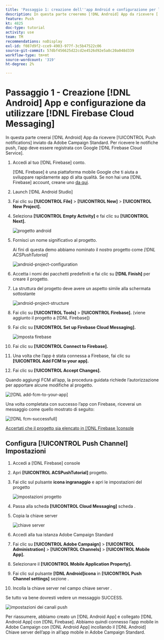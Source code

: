 ```yaml
---
title: 'Passaggio 1: creazione dell''app Android e configurazione per l''utilizzo di Firebase Cloud Messaging'
description: In questa parte creeremo [!DNL Android] App da ricevere [!UICONTROL Push notifications] inviato da Adobe Campaign Standard. Per ricevere le notifiche push, l’app deve essere registrata con Google [!DNL Firebase Cloud Service].
feature: Push
kt: 4825
doc-type: tutorial
activity: use
team: TM
recommendations: noDisplay
exl-id: f087d9f2-cce9-4903-977f-3c5b47522c06
source-git-commit: 57dbf456625d22cd2e4526d92e5a8c20a048d339
workflow-type: tm+mt
source-wordcount: '319'
ht-degree: 2%

---
```


# Passaggio 1 - Creazione [!DNL Android] App e configurazione da utilizzare [!DNL Firebase Cloud Messaging]

In questa parte creerai [!DNL Android] App da ricevere [!UICONTROL Push notifications] inviato da Adobe Campaign Standard. Per ricevere le notifiche push, l’app deve essere registrata con Google [!DNL Firebase Cloud Service].

1. Accedi al tuo [!DNL Firebase] conto.

   [!DNL Firebase] è una piattaforma mobile Google che ti aiuta a sviluppare rapidamente app di alta qualità. Se non hai una [!DNL Firebase] account, creane uno [da qui](https://firebase.google.com).

2. Launch [!DNL Android Studio]
3. Fai clic su **[!UICONTROL File]** > **[!UICONTROL New]** > **[!UICONTROL New Project].**
4. Seleziona **[!UICONTROL Empty Activity]** e fai clic su **[!UICONTROL Next].**

   ![progetto android](assets/android-project.PNG)

5. Fornisci un nome significativo al progetto.

   Ai fini di questa demo abbiamo nominato il nostro progetto come *[!DNL ACSPushTutorial]*

   ![android-project-configuration](assets/android-project-configuration.PNG)

6. Accetta i nomi dei pacchetti predefiniti e fai clic su **[!DNL Finish]** per creare il progetto.
7. La struttura del progetto deve avere un aspetto simile alla schermata sottostante

   ![android-project-structure](assets/android-project-structure.PNG)

8. Fai clic su **[!UICONTROL Tools]** > **[!UICONTROL Firebase].** (viene aggiunto il progetto a [!DNL Firebase])
9. Fai clic su **[!UICONTROL Set up Firebase Cloud Messaging].**

   ![imposta firebase](assets/android-project-firebase-messaging.PNG)

10. Fai clic su **[!UICONTROL Connect to Firebase].**
11. Una volta che l’app è stata connessa a Firebase, fai clic su **[!UICONTROL Add FCM to your app].**
12. Fai clic su **[!UICONTROL Accept Changes].**

   Quando aggiungi FCM all’app, la procedura guidata richiede l’autorizzazione per apportare alcune modifiche al progetto.

   ![[!DNL add-fcm-to-your-app]](assets/firebase-add-fcm-to-app.PNG)

Una volta completata con successo l’app con Firebase, riceverai un messaggio come quello mostrato di seguito:

![[!DNL fcm-successfull]](assets/android-firebase-success.PNG)

[Accertati che il progetto sia elencato in [!DNL Firebase ]console](https://console.firebase.google.com/)

## Configura [!UICONTROL Push Channel] Impostazioni

1. Accedi a [!DNL Firebase] console
2. Apri **[!UICONTROL ACSPushTutorial]** progetto.
3. Fai clic sul pulsante **icona ingranaggio** e apri le impostazioni del progetto

   ![impostazioni progetto](assets/firebase-project-settings.PNG)

4. Passa alla scheda **[!UICONTROL Cloud Messaging]** scheda .
5. Copia la chiave server

   ![chiave server](assets/firebase-server-key.PNG)

6. Accedi alla tua istanza Adobe Campaign Standard
7. Fai clic su **[!UICONTROL Adobe Campaign]** > **[!UICONTROL Administration]** > **[!UICONTROL Channels]** > **[!UICONTROL Mobile App].**
8. Selezionare il **[!UICONTROL Mobile Application Property].**
9. Fai clic sul pulsante **[!DNL Android]icona** in **[!UICONTROL Push Channel settings]** sezione .
10. Incolla la chiave server nel campo chiave server .

Se tutto va bene dovresti vedere un messaggio SUCCESS.

![impostazioni dei canali push](assets/push-channel-settings.PNG)

Per riassumere, abbiamo creato un [!DNL Android App] e collegato [!DNL Android App] con [!DNL Firebase]. Abbiamo quindi connesso l’app mobile in Adobe Campaign con [!DNL Android App] incollando il [!DNL Android] Chiave server dell’app in all’app mobile in Adobe Campaign Standard.
